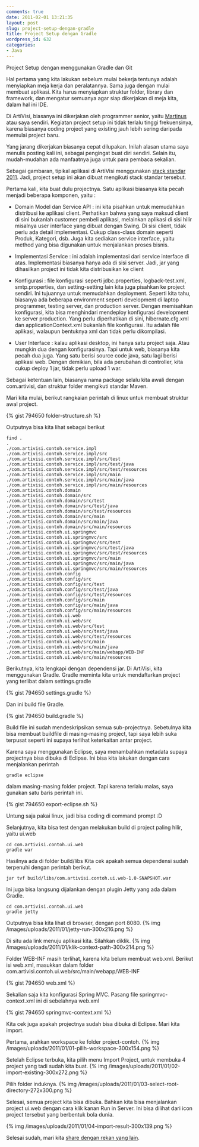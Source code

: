```yaml
---
comments: true
date: 2011-02-01 13:21:35
layout: post
slug: project-setup-dengan-gradle
title: Project Setup dengan Gradle
wordpress_id: 632
categories:
- Java
---
```


Project Setup dengan menggunakan Gradle dan Git

Hal pertama yang kita lakukan sebelum mulai bekerja tentunya adalah menyiapkan meja kerja dan peralatannya. Sama juga dengan mulai membuat aplikasi. Kita harus menyiapkan struktur folder, library dan framework, dan mengatur semuanya agar siap dikerjakan di meja kita, dalam hal ini IDE. 

Di ArtiVisi, biasanya ini dikerjakan oleh programmer senior, yaitu [Martinus](http://martinusadyh.web.id/) atau saya sendiri. Kegiatan project setup ini tidak terlalu tinggi frekuensinya, karena biasanya coding project yang existing jauh lebih sering daripada memulai project baru. 

Yang jarang dikerjakan biasanya cepat dilupakan. Inilah alasan utama saya menulis posting kali ini, sebagai pengingat buat diri sendiri. Selain itu, mudah-mudahan ada manfaatnya juga untuk para pembaca sekalian. 

Sebagai gambaran, tipikal aplikasi di ArtiVisi menggunakan [stack standar 2011](http://endy.artivisi.com/blog/java/development-stack-2011/). Jadi, project setup ini akan dibuat mengikuti stack standar tersebut. 



Pertama kali, kita buat dulu projectnya. Satu aplikasi biasanya kita pecah menjadi beberapa komponen, yaitu : 





  * Domain Model dan Service API : ini kita pisahkan untuk memudahkan distribusi ke aplikasi client. Perhatikan bahwa yang saya maksud client di sini bukanlah customer pembeli aplikasi, melainkan aplikasi di sisi hilir misalnya user interface yang dibuat dengan Swing. Di sisi client, tidak perlu ada detail implementasi. Cukup class-class domain seperti Produk, Kategori, dsb. Juga kita sediakan service interface, yaitu method yang bisa digunakan untuk menjalankan proses bisnis.


  * Implementasi Service : ini adalah implementasi dari service interface di atas. Implementasi biasanya hanya ada di sisi server. Jadi, jar yang dihasilkan project ini tidak kita distribusikan ke client


  * Konfigurasi : file konfigurasi seperti jdbc.properties, logback-test.xml, smtp.properties, dan setting-setting lain kita juga pisahkan ke project sendiri. Ini tujuannya untuk memudahkan deployment. Seperti kita tahu, biasanya ada beberapa environment seperti development di laptop programmer, testing server, dan production server. Dengan memisahkan konfigurasi, kita bisa menghindari mendeploy konfigurasi development ke server production. Yang perlu diperhatikan di sini, hibernate.cfg.xml dan applicationContext.xml bukanlah file konfigurasi. Itu adalah file aplikasi, walaupun bentuknya xml dan tidak perlu dikompilasi.


  * User Interface : kalau aplikasi desktop, ini hanya satu project saja. Atau mungkin dua dengan konfigurasinya. Tapi untuk web, biasanya kita pecah dua juga. Yang satu berisi source code java, satu lagi berisi aplikasi web. Dengan demikian, bila ada perubahan di controller, kita cukup deploy 1 jar, tidak perlu upload 1 war.



Sebagai ketentuan lain, biasanya nama package selalu kita awali dengan com.artivisi, dan struktur folder mengikuti standar Maven. 

Mari kita mulai, berikut rangkaian perintah di linux untuk membuat struktur awal project. 

{% gist 794650 folder-structure.sh %}

Outputnya bisa kita lihat sebagai berikut 


    
    
    find . 
    .
    ./com.artivisi.contoh.service.impl
    ./com.artivisi.contoh.service.impl/src
    ./com.artivisi.contoh.service.impl/src/test
    ./com.artivisi.contoh.service.impl/src/test/java
    ./com.artivisi.contoh.service.impl/src/test/resources
    ./com.artivisi.contoh.service.impl/src/main
    ./com.artivisi.contoh.service.impl/src/main/java
    ./com.artivisi.contoh.service.impl/src/main/resources
    ./com.artivisi.contoh.domain
    ./com.artivisi.contoh.domain/src
    ./com.artivisi.contoh.domain/src/test
    ./com.artivisi.contoh.domain/src/test/java
    ./com.artivisi.contoh.domain/src/test/resources
    ./com.artivisi.contoh.domain/src/main
    ./com.artivisi.contoh.domain/src/main/java
    ./com.artivisi.contoh.domain/src/main/resources
    ./com.artivisi.contoh.ui.springmvc
    ./com.artivisi.contoh.ui.springmvc/src
    ./com.artivisi.contoh.ui.springmvc/src/test
    ./com.artivisi.contoh.ui.springmvc/src/test/java
    ./com.artivisi.contoh.ui.springmvc/src/test/resources
    ./com.artivisi.contoh.ui.springmvc/src/main
    ./com.artivisi.contoh.ui.springmvc/src/main/java
    ./com.artivisi.contoh.ui.springmvc/src/main/resources
    ./com.artivisi.contoh.config
    ./com.artivisi.contoh.config/src
    ./com.artivisi.contoh.config/src/test
    ./com.artivisi.contoh.config/src/test/java
    ./com.artivisi.contoh.config/src/test/resources
    ./com.artivisi.contoh.config/src/main
    ./com.artivisi.contoh.config/src/main/java
    ./com.artivisi.contoh.config/src/main/resources
    ./com.artivisi.contoh.ui.web
    ./com.artivisi.contoh.ui.web/src
    ./com.artivisi.contoh.ui.web/src/test
    ./com.artivisi.contoh.ui.web/src/test/java
    ./com.artivisi.contoh.ui.web/src/test/resources
    ./com.artivisi.contoh.ui.web/src/main
    ./com.artivisi.contoh.ui.web/src/main/java
    ./com.artivisi.contoh.ui.web/src/main/webapp/WEB-INF
    ./com.artivisi.contoh.ui.web/src/main/resources
    



Berikutnya, kita lengkapi dengan dependensi jar. Di ArtiVisi, kita menggunakan Gradle. 
Gradle meminta kita untuk mendaftarkan project yang terlibat dalam settings.gradle

{% gist 794650 settings.gradle %}

Dan ini build file Gradle.

{% gist 794650 build.gradle %}

Build file ini sudah mendeskripsikan semua sub-projectnya. Sebetulnya kita bisa membuat buildfile di masing-masing project, tapi saya lebih suka terpusat seperti ini supaya terlihat keterkaitan antar project. 

Karena saya menggunakan Eclipse, saya menambahkan metadata supaya projectnya bisa dibuka di Eclipse. Ini bisa kita lakukan dengan cara menjalankan perintah 


    
    
    gradle eclipse
    



dalam masing-masing folder project. Tapi karena terlalu malas, saya gunakan satu baris perintah ini. 

{% gist 794650 export-eclipse.sh %} 

Untung saja pakai linux, jadi bisa coding di command prompt :D 

Selanjutnya, kita bisa test dengan melakukan build di project paling hilir, yaitu ui.web


    
    
    cd com.artivisi.contoh.ui.web
    gradle war
    



Hasilnya ada di folder build/libs
Kita cek apakah semua dependensi sudah terpenuhi dengan perintah berikut. 


    
    
    jar tvf build/libs/com.artivisi.contoh.ui.web-1.0-SNAPSHOT.war
    



Ini juga bisa langsung dijalankan dengan plugin Jetty yang ada dalam Gradle. 


    
    
    cd com.artivisi.contoh.ui.web
    gradle jetty
    



Outputnya bisa kita lihat di browser, dengan port 8080. 
{% img /images/uploads/2011/01/jetty-run-300x216.png  %}

Di situ ada link menuju aplikasi kita. Silahkan diklik. 
{% img /images/uploads/2011/01/klik-context-path-300x214.png  %}

Folder WEB-INF masih terlihat, karena kita belum membuat web.xml. Berikut isi web.xml, masukkan dalam folder com.artivisi.contoh.ui.web/src/main/webapp/WEB-INF

{% gist 794650 web.xml %}

Sekalian saja kita konfigurasi Spring MVC. Pasang file springmvc-context.xml ini di sebelahnya web.xml

{% gist 794650 springmvc-context.xml %}

Kita cek juga apakah projectnya sudah bisa dibuka di Eclipse. Mari kita import. 

Pertama, arahkan workspace ke folder project-contoh. 
{% img /images/uploads/2011/01/01-pilih-workspace-300x154.png  %}

Setelah Eclipse terbuka, kita pilih menu Import Project, untuk membuka 4 project yang tadi sudah kita buat. 
{% img /images/uploads/2011/01/02-import-existing-300x272.png  %}

Pilih folder induknya. 
{% img /images/uploads/2011/01/03-select-root-directory-272x300.png  %}

Selesai, semua project kita bisa dibuka. Bahkan kita bisa menjalankan project ui.web dengan cara klik kanan Run in Server. Ini bisa dilihat dari icon project tersebut yang berbentuk bola dunia. 

{% img /images/uploads/2011/01/04-import-result-300x139.png  %}

Selesai sudah, mari kita [share dengan rekan yang lain](http://endy.artivisi.com/blog/aplikasi/sharing-repository-git/). 

